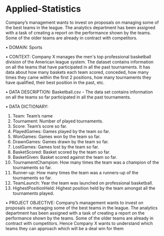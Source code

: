 # Applied-Statistics
Company’s management wants to invest on proposals on managing some of the best teams in the league. The analytics department has been assigned with a task of creating a report on the performance shown by the teams. Some of the older teams are already in contract with competitors. 


• DOMAIN: Sports

• CONTEXT: Company X manages the men's top professional basketball division of the American league system. The dataset contains information
on all the teams that have participated in all the past tournaments. It has data about how many baskets each team scored, conceded, how many
times they came within the first 2 positions, how many tournaments they have qualified, their best position in the past, etc.

• DATA DESCRIPTION: Basketball.csv - The data set contains information on all the teams so far participated in all the past tournaments.

• DATA DICTIONARY:
1. Team: Team’s name
2. Tournament: Number of played tournaments.
3. Score: Team’s score so far.
4. PlayedGames: Games played by the team so far.
5. WonGames: Games won by the team so far.
6. DrawnGames: Games drawn by the team so far.
7. LostGames: Games lost by the team so far.
8. BasketScored: Basket scored by the team so far.
9. BasketGiven: Basket scored against the team so far.
10. TournamentChampion: How many times the team was a champion of the tournaments so far.
11. Runner-up: How many times the team was a runners-up of the tournaments so far.
12. TeamLaunch: Year the team was launched on professional basketball.
13. HighestPositionHeld: Highest position held by the team amongst all the tournaments played.
    
• PROJECT OBJECTIVE: Company’s management wants to invest on proposals on managing some of the best teams in the league. The analytics
department has been assigned with a task of creating a report on the performance shown by the teams. Some of the older teams are already in
contract with competitors. Hence Company X wants to understand which teams they can approach which will be a deal win for them
